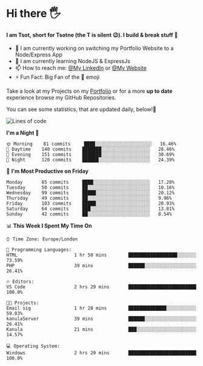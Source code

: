 # Hi there :raised_hand_with_fingers_splayed:
#### I am Tsot, short for Tsotne (the T is silent :wink:). I build & break stuff :space_invader:
- :telescope: I am currently working on switching my Portfolio Website to a Node/Express App
- :seedling: I am currently learning NodeJS & ExpressJs
- :mailbox: How to reach me: [@My LinkedIn](https://www.linkedin.com/in/tsotne-gvadzabia/) or [@My Website](https://tsotnegvadzabia.me/contact)
- :zap: Fun Fact: Big Fan of the :space_invader: emoji

Take a look at my Projects on my [Portfolio](https://tsotnegvadzabia.me/) or for a more **up to date** experience browse my GitHub Repositories.

You can see some statistics, that are updated daily, below!:space_invader:
<!--START_SECTION:waka-->
![Lines of code](https://img.shields.io/badge/From%20Hello%20World%20I%27ve%20Written-1.3%20million%20lines%20of%20code-blue)

**I'm a Night 🦉** 

```text
🌞 Morning    81 commits     ████░░░░░░░░░░░░░░░░░░░░░   16.46% 
🌆 Daytime    140 commits    ███████░░░░░░░░░░░░░░░░░░   28.46% 
🌃 Evening    151 commits    ███████░░░░░░░░░░░░░░░░░░   30.69% 
🌙 Night      120 commits    ██████░░░░░░░░░░░░░░░░░░░   24.39%

```
📅 **I'm Most Productive on Friday** 

```text
Monday       85 commits     ████░░░░░░░░░░░░░░░░░░░░░   17.28% 
Tuesday      50 commits     ██░░░░░░░░░░░░░░░░░░░░░░░   10.16% 
Wednesday    99 commits     █████░░░░░░░░░░░░░░░░░░░░   20.12% 
Thursday     49 commits     ██░░░░░░░░░░░░░░░░░░░░░░░   9.96% 
Friday       103 commits    █████░░░░░░░░░░░░░░░░░░░░   20.93% 
Saturday     64 commits     ███░░░░░░░░░░░░░░░░░░░░░░   13.01% 
Sunday       42 commits     ██░░░░░░░░░░░░░░░░░░░░░░░   8.54%

```


📊 **This Week I Spent My Time On** 

```text
⌚︎ Time Zone: Europe/London

💬 Programming Languages: 
HTML                     1 hr 50 mins        ██████████████████░░░░░░░   73.59% 
PHP                      39 mins             ██████░░░░░░░░░░░░░░░░░░░   26.41%

🔥 Editors: 
VS Code                  2 hrs 29 mins       █████████████████████████   100.0%

🐱‍💻 Projects: 
Email sig                1 hr 28 mins        ██████████████░░░░░░░░░░░   59.03% 
kanulaServer             39 mins             ██████░░░░░░░░░░░░░░░░░░░   26.41% 
Kanula                   21 mins             ███░░░░░░░░░░░░░░░░░░░░░░   14.57%

💻 Operating System: 
Windows                  2 hrs 29 mins       █████████████████████████   100.0%

```


<!--END_SECTION:waka-->
